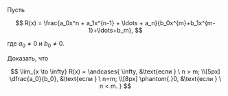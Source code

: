 Пусть

$$ R(x) = \frac{a_0x^n + a_1x^{n-1} + \ldots + a_n}{b_0x^{m}+b_1x^{m-1}+\ldots+b_m}, $$

где $a_0 \neq 0$ и $b_0 \neq 0$.

Доказать, что

$$ \lim_{x \to \infty} R(x) = \andcases{ \infty, &\text{если } \ n > m; \\[5px] \dfrac{a_0}{b_0}, &\text{если } \ n=m; \\[8px] \phantom{.}0, &\text{если } \ n < m. } $$